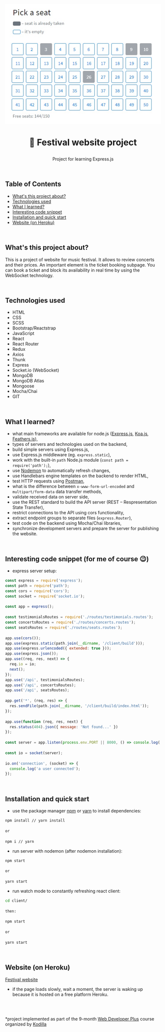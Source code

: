 <p align="center">
<a href="https://festival-website.herokuapp.com/"><img src="img/logo.jpeg" title="Festival website" alt="snippet of festival website panel to book seats"></a>
</p>



# <p align="center">🎷 Festival website project</p>
<p align="center">Project for learning Express.js</p>

</br>

## Table of Contents

- [What's this project about?](#about)
- [Technologies used](#tech)
- [What I learned?](#what)
- [Interesting code snippet](#interesting)
- [Installation and quick start](#install)
- [Website (on Heroku)](#site)

</br>

## <a name="about"></a>What's this project about?

This is a project of website for music festival. It allows to review concerts and their prices. An important element is the ticket booking subpage. You can book a ticket and block its availability in real time by using the WebSocket technology.

</br>

## <a name="tech"></a>Technologies used
- HTML
- CSS
- SCSS
- Bootstrap/Reactstrap
- JavaScript
- React
- React Router
- Redux
- Axios
- Thunk
- Express
- Socket.io (WebSocket)
- MongoDB
- MongoDB Atlas
- Mongoose
- Mocha/Chai
- GIT

</br>

## <a name="what"></a>What I learned?

- what main frameworks are available for node.js ([Express.js](https://expressjs.com/), [Koa.js](https://koajs.com/), [Feathers.js](https://feathersjs.com/)),
- types of servers and technologies used on the backend,
- build simple servers using Express.js,
- use Express.js middleware (eg. `express.static`),
- work with the built-in `path` Node.js module (`const path = require('path');`),
- use [Nodemon](https://nodemon.io/) to automatically refresh changes,
- use Handlebars engine templates on the backend to render HTML,
- test HTTP requests using [Postman](https://www.postman.com/),
- what is the difference between `x-www-form-url-encoded` and `multipart/form-data`  data transfer methods,
- validate received data on server side,
- use the REST standard to build the API server (REST – Respresentation State Transfer),
- restrict connections to the API using cors functionality,
- extract endpoint groups to separate files (`express.Router`),
- test code on the backend using Mocha/Chai libraries,
- synchronize development servers and prepare the server for publishing the website.




</br>

## <a name="interesting"></a>Interesting code snippet (for me of course 😉)
- express server setup:

```js
const express = require('express');
const path = require('path');
const cors = require('cors');
const socket = require('socket.io');

const app = express();

const testimonialsRoutes = require('./routes/testimonials.routes');
const concertsRoutes = require('./routes/concerts.routes');
const seatsRoutes = require('./routes/seats.routes');

app.use(cors());
app.use(express.static(path.join(__dirname, '/client/build')));
app.use(express.urlencoded({ extended: true }));
app.use(express.json());
app.use((req, res, next) => {
  req.io = io;
  next();
});
app.use('/api', testimonialsRoutes);
app.use('/api', concertsRoutes);
app.use('/api', seatsRoutes);

app.get('*', (req, res) => {
  res.sendFile(path.join(__dirname, '/client/build/index.html'));
});

app.use(function (req, res, next) {
  res.status(404).json({ message: 'Not found...' })
});

const server = app.listen(process.env.PORT || 8000, () => console.log('Example app listening at http://localhost:8000'));

const io = socket(server);

io.on('connection', (socket) => {
  console.log('a user connected');
});
```

</br>

## <a name="install"></a>Installation and quick start

- use the package manager [npm](https://www.npmjs.com/get-npm) or [yarn](https://classic.yarnpkg.com/en/) to install dependencies:

```bash
npm install // yarn install

or

npm i // yarn
```
- run server with nodemon (after nodemon installation):

```bash
npm start

or

yarn start
```
- run watch mode to constantly refreshing react client:

```bash
cd client/

then:

npm start

or

yarn start
```

<br/>


## <a name="site"></a>Website (on Heroku)
[Festival website](https://festival-website.herokuapp.com/)
- if the page loads slowly, wait a moment, the server is waking up because it is hosted on a free platform Heroku.

</br>
</br>

  *project implemented as part of the 9-month [Web Developer Plus](https://kodilla.com/pl/bootcamp/webdeveloper/?type=wdp&editionId=309) course organized by [Kodilla](https://drive.google.com/file/d/1AZGDMtjhsHbrtXhRSIlRKKc3RCxQk6YY/view?usp=sharing)



